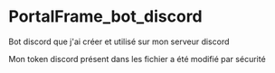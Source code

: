 # PortalFrame_bot_discord
Bot discord que j'ai créer et utilisé sur mon serveur discord

Mon token discord présent dans les fichier a été modifié par sécurité
